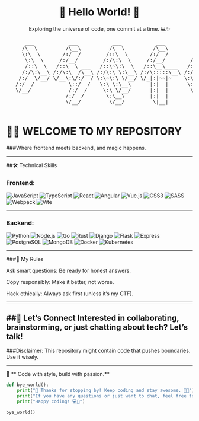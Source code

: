 <div align="center">
    <h1>👋  Hello World! 👋 </h1>
    <p>Exploring the universe of code, one commit at a time. 💻✨</p>
</div>

<pre>
      ___           ___           ___           ___           ___           ___           ___           ___           ___     
     /\  \         /\__\         /\  \         /\__\         /\  \         /\  \         /\  \         /\  \         |\__\    
     \:\  \       /:/  /        /::\  \       /:/  /        /::\  \       /::\  \       /::\  \       /::\  \        |:|  |   
      \:\  \     /:/__/        /:/\:\  \     /:/__/        /:/\:\  \     /:/\:\  \     /:/\:\  \     /:/\:\  \       |:|  |   
      /::\  \   /::\  \ ___   /::\~\:\  \   /::\__\____   /:/  \:\  \   /:/  \:\__\   /::\~\:\  \   /::\~\:\  \      |:|__|__ 
     /:/\:\__\ /:/\:\  /\__\ /:/\:\ \:\__\ /:/\:::::\__\ /:/__/ \:\__\ /:/__/ \:|__| /:/\:\ \:\__\ /:/\:\ \:\__\ ____/::::\__\
    /:/  \/__/ \/__\:\/:/  / \:\~\:\ \/__/ \/_|:|~~|~    \:\  \ /:/  / \:\  \ /:/  / \:\~\:\ \/__/ \/_|::\/:/  / \::::/~~/~   
   /:/  /           \::/  /   \:\ \:\__\      |:|  |      \:\  /:/  /   \:\  /:/  /   \:\ \:\__\      |:|::/  /   ~~|:|~~|    
   \/__/            /:/  /     \:\ \/__/      |:|  |       \:\/:/  /     \:\/:/  /     \:\ \/__/      |:|\/__/      |:|  |    
                   /:/  /       \:\__\        |:|  |        \::/  /       \::/__/       \:\__\        |:|  |        |:|  |    
                   \/__/         \/__/         \|__|         \/__/         ~~            \/__/         \|__|         \|__|    
                                                                          
</pre>
                                                                                                 

# 👩‍💻 **WELCOME TO MY REPOSITORY**  
###Where frontend meets backend, and magic happens.

--- 
##🛠️ Technical Skills

### **Frontend:**  
![JavaScript](https://img.shields.io/badge/JavaScript-F7DF1E?style=for-the-badge&logo=javascript&logoColor=black)
![TypeScript](https://img.shields.io/badge/TypeScript-3178C6?style=for-the-badge&logo=typescript&logoColor=white)
![React](https://img.shields.io/badge/React-61DAFB?style=for-the-badge&logo=react&logoColor=black)
![Angular](https://img.shields.io/badge/Angular-DD0031?style=for-the-badge&logo=angular&logoColor=white)
![Vue.js](https://img.shields.io/badge/Vue.js-4FC08D?style=for-the-badge&logo=vuedotjs&logoColor=white)
![CSS3](https://img.shields.io/badge/CSS3-1572B6?style=for-the-badge&logo=css3&logoColor=white)
![SASS](https://img.shields.io/badge/SASS-CC6699?style=for-the-badge&logo=sass&logoColor=white)
![Webpack](https://img.shields.io/badge/Webpack-8DD6F9?style=for-the-badge&logo=webpack&logoColor=black)
![Vite](https://img.shields.io/badge/Vite-646CFF?style=for-the-badge&logo=vite&logoColor=white)

---

### **Backend:**  
![Python](https://img.shields.io/badge/Python-3776AB?style=for-the-badge&logo=python&logoColor=white)
![Node.js](https://img.shields.io/badge/Node.js-339933?style=for-the-badge&logo=nodedotjs&logoColor=white)
![Go](https://img.shields.io/badge/Go-00ADD8?style=for-the-badge&logo=go&logoColor=white)
![Rust](https://img.shields.io/badge/Rust-000000?style=for-the-badge&logo=rust&logoColor=white)
![Django](https://img.shields.io/badge/Django-092E20?style=for-the-badge&logo=django&logoColor=white)
![Flask](https://img.shields.io/badge/Flask-000000?style=for-the-badge&logo=flask&logoColor=white)
![Express](https://img.shields.io/badge/Express-000000?style=for-the-badge&logo=express&logoColor=white)
![PostgreSQL](https://img.shields.io/badge/PostgreSQL-4169E1?style=for-the-badge&logo=postgresql&logoColor=white)
![MongoDB](https://img.shields.io/badge/MongoDB-47A248?style=for-the-badge&logo=mongodb&logoColor=white)
![Docker](https://img.shields.io/badge/Docker-2496ED?style=for-the-badge&logo=docker&logoColor=white)
![Kubernetes](https://img.shields.io/badge/Kubernetes-326CE5?style=for-the-badge&logo=kubernetes&logoColor=white)

---

###🔐 My Rules

Ask smart questions: Be ready for honest answers.

Copy responsibly: Make it better, not worse.

Hack ethically: Always ask first (unless it’s my CTF). 

---

##🌌 Let’s Connect
Interested in collaborating, brainstorming, or just chatting about tech? Let’s talk!
----

###Disclaimer:
This repository might contain code that pushes boundaries.
Use it wisely.

---

🖤 ** Code with style, build with passion.**  


```python
def bye_world():
    print("👋 Thanks for stopping by! Keep coding and stay awesome. 🚀✨")
    print("If you have any questions or just want to chat, feel free to reach out!")
    print("Happy coding! 💻🎉")

bye_world()
